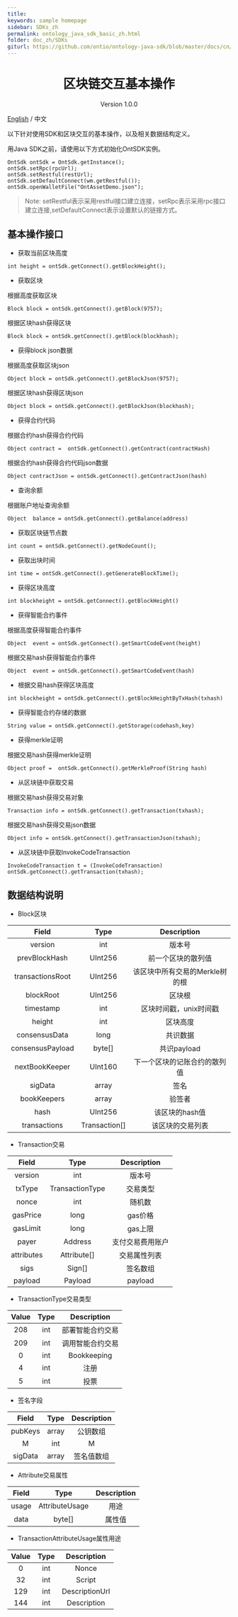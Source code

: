```yaml
---
title:
keywords: sample homepage
sidebar: SDKs_zh
permalink: ontology_java_sdk_basic_zh.html
folder: doc_zh/SDKs
giturl: https://github.com/ontio/ontology-java-sdk/blob/master/docs/cn/basic.md
---
```


<h1 align="center"> 区块链交互基本操作 </h1>

<p align="center" class="version">Version 1.0.0 </p>

[English](./ontology_java_sdk_basic_en.html) / 中文


以下针对使用SDK和区块交互的基本操作，以及相关数据结构定义。

用Java SDK之前，请使用以下方式初始化OntSDK实例。

```
OntSdk ontSdk = OntSdk.getInstance();
ontSdk.setRpc(rpcUrl);
ontSdk.setRestful(restUrl);
ontSdk.setDefaultConnect(wm.getRestful());
ontSdk.openWalletFile("OntAssetDemo.json");
```
> Note: setRestful表示采用restful接口建立连接，setRpc表示采用rpc接口建立连接,setDefaultConnect表示设置默认的链接方式。


## 基本操作接口


* 获取当前区块高度
```
int height = ontSdk.getConnect().getBlockHeight();
```

* 获取区块

根据高度获取区块
```
Block block = ontSdk.getConnect().getBlock(9757);
```

根据区块hash获得区块

```
Block block = ontSdk.getConnect().getBlock(blockhash);
```

* 获得block json数据

根据高度获取区块json
```
Object block = ontSdk.getConnect().getBlockJson(9757);
```

根据区块hash获得区块json

```
Object block = ontSdk.getConnect().getBlockJson(blockhash);
```
* 获得合约代码

根据合约hash获得合约代码

```
Object contract =  ontSdk.getConnect().getContract(contractHash)
```

根据合约hash获得合约代码json数据

```
Object contractJson = ontSdk.getConnect().getContractJson(hash)
```

* 查询余额

根据账户地址查询余额

```
Object  balance = ontSdk.getConnect().getBalance(address)
```

* 获取区块链节点数

```
int count = ontSdk.getConnect().getNodeCount();
```

* 获取出块时间

```
int time = ontSdk.getConnect().getGenerateBlockTime();
```

* 获得区块高度

```
int blockheight = ontSdk.getConnect().getBlockHeight()
```

* 获得智能合约事件

根据高度获得智能合约事件

```
Object  event = ontSdk.getConnect().getSmartCodeEvent(height)
```

根据交易hash获得智能合约事件

```
Object  event = ontSdk.getConnect().getSmartCodeEvent(hash)
```

* 根据交易hash获得区块高度

```
int blockheight = ontSdk.getConnect().getBlockHeightByTxHash(txhash)
```

* 获得智能合约存储的数据

```
String value = ontSdk.getConnect().getStorage(codehash,key)
```

* 获得merkle证明

根据交易hash获得merkle证明

```
Object proof =  ontSdk.getConnect().getMerkleProof(String hash)
```

* 从区块链中获取交易

根据交易hash获得交易对象
```
Transaction info = ontSdk.getConnect().getTransaction(txhash);
```

根据交易hash获得交易json数据

```
Object info = ontSdk.getConnect().getTransactionJson(txhash);
```

* 从区块链中获取InvokeCodeTransaction

```
InvokeCodeTransaction t = (InvokeCodeTransaction) ontSdk.getConnect().getTransaction(txhash);
```
## 数据结构说明

* Block区块

| Field     |     Type |   Description   | 
| :--------------: | :--------:| :------: |
|    version|   int|  版本号  |
|    prevBlockHash|   UInt256|  前一个区块的散列值|
|    transactionsRoot|   UInt256|  该区块中所有交易的Merkle树的根|
|    blockRoot|   UInt256| 区块根|
|    timestamp|   int| 区块时间戳，unix时间戳  |
|    height|   int|  区块高度  |
|    consensusData|   long |  共识数据 |
|    consensusPayload|   byte[] |  共识payload |
|    nextBookKeeper|   UInt160 |  下一个区块的记账合约的散列值 |
|    sigData|   array|  签名 |
|    bookKeepers|   array|  验签者 |
|    hash|   UInt256 |  该区块的hash值 |
|    transactions|   Transaction[] |  该区块的交易列表 |


* Transaction交易

| Field     |     Type |   Description   | 
| :--------------: | :--------:| :------: |
|    version|   int|  版本号  |
|    txType|   TransactionType|  交易类型|
|    nonce|   int |  随机数|
| gasPrice|  long |  gas价格|
| gasLimit|  long |  gas上限|
|    payer|   Address |  支付交易费用账户|
|    attributes|   Attribute[]|  交易属性列表 |
|    sigs|   Sign[]|   签名数组  |
|    payload| Payload |  payload  |


* TransactionType交易类型

| Value     |     Type |   Description   | 
| :--------------: | :--------:| :------: |
|    208|   int |  部署智能合约交易|
|    209|   int | 调用智能合约交易 |
|      0|   int |     Bookkeeping   |
|      4|   int |     注册       |
|      5|   int |     投票 |


* 签名字段

| Field     |     Type |   Description   | 
| :--------------: | :--------:| :------: |
|    pubKeys|   array |  公钥数组|
|    M|   int | M |
|    sigData|   array | 签名值数组 |



* Attribute交易属性

| Field    |     Type |   Description   | 
| :--------------: | :--------:| :------: |
|    usage |   AttributeUsage |  用途|
|    data|   byte[] | 属性值 |


* TransactionAttributeUsage属性用途

| Value     |     Type |   Description   | 
| :--------------: | :--------:| :------: |
|    0|   int|  Nonce|
|    32|   int | Script |
|    129|   int | DescriptionUrl |
|    144|   int | Description |
